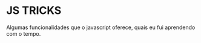 # JS TRICKS

Algumas funcionalidades que o javascript oferece, quais eu fui aprendendo com o tempo.
